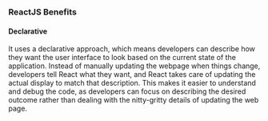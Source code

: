 ### ReactJS Benefits
#### Declarative
It uses a declarative approach, which means developers can describe how they want the user interface to look based on the current state of the application. Instead of manually updating the webpage when things change, developers tell React what they want, and React takes care of updating the actual display to match that description. This makes it easier to understand and debug the code, as developers can focus on describing the desired outcome rather than dealing with the nitty-gritty details of updating the web page.
